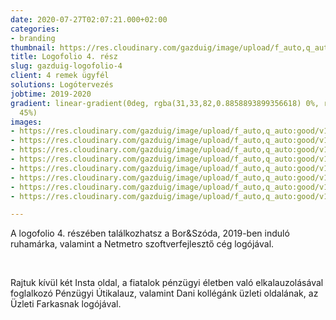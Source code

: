 ```yaml
---
date: 2020-07-27T02:07:21.000+02:00
categories:
- branding
thumbnail: https://res.cloudinary.com/gazduig/image/upload/f_auto,q_auto:good/v1595811243/cms/PENS-3_h6iptr.png
title: Logofolio 4. rész
slug: gazduig-logofolio-4
client: 4 remek ügyfél
solutions: Logótervezés
jobtime: 2019-2020
gradient: linear-gradient(0deg, rgba(31,33,82,0.8858893899356618) 0%, rgba(53,149,130,0)
  45%)
images:
- https://res.cloudinary.com/gazduig/image/upload/f_auto,q_auto:good/v1595808512/cms/Frame_23_miyytd.webp
- https://res.cloudinary.com/gazduig/image/upload/f_auto,q_auto:good/v1595808512/cms/Frame_25_xmujy4.webp
- https://res.cloudinary.com/gazduig/image/upload/f_auto,q_auto:good/v1595813219/cms/m4_rnvusv.jpg
- https://res.cloudinary.com/gazduig/image/upload/f_auto,q_auto:good/v1595813217/cms/bc6_pwqyt9.jpg
- https://res.cloudinary.com/gazduig/image/upload/f_auto,q_auto:good/v1595808511/cms/Frame_30_yne2ak.webp
- https://res.cloudinary.com/gazduig/image/upload/f_auto,q_auto:good/v1595808512/cms/Frame_29_tal2dx.webp
- https://res.cloudinary.com/gazduig/image/upload/f_auto,q_auto:good/v1595808512/cms/Frame_26_qqqpes.webp
- https://res.cloudinary.com/gazduig/image/upload/f_auto,q_auto:good/v1595808511/cms/Frame_24_rlveb7.webp

---
```

A logofolio 4. részében találkozhatsz a Bor&Szóda, 2019-ben induló ruhamárka, valamint a Netmetro szoftverfejlesztő cég logójával.

<br>

Rajtuk kívül két Insta oldal, a fiatalok pénzügyi életben való elkalauzolásával foglalkozó Pénzügyi Útikalauz, valamint Dani kollégánk üzleti oldalának, az Üzleti Farkasnak logójával.
